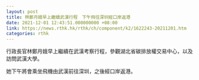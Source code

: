 ```yaml
---
layout: post
title: 林鄭月娥早上繼續武漢行程　下午飛往深圳經口岸返港
date: 2021-12-01 12:43:51.000000000 +08:00
link: https://news.rthk.hk/rthk/ch/component/k2/1622243-20211201.htm
categories: rthk
---
```


行政長官林鄭月娥早上繼續在武漢考察行程，參觀湖北省碳排放權交易中心，以及訪問武漢大學。

她下午將會乘坐飛機由武漢前往深圳，之後經口岸返港。
